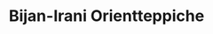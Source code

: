 ---
title: "Bijan-Irani Orientteppiche"
url: /hattingen/bijan-irani-orientteppiche/
shop: Teppiche
---